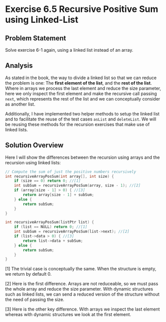 # Exercise 6.5 Recursive Positive Sum using Linked-List

## Problem Statement

Solve exercise 6-1 again, using a linked list instead of an array.

## Analysis

As stated in the book, the way to divide a linked list so that we can reduce the
problem is one: The **first element of the list**, and the **rest of the list**.
Where in arrays we process the last element and reduce the size parameter, here
we only inspect the first element and make the recursive call passing `next`,
which represents the rest of the list and we can conceptually consider as
another list.

Additionally, I have implemented two helper methods to setup the linked list and
to facilitate the reuse of the test cases `asList` and `deleteList`. We will be
reusing these methods for the recursion exercises that make use of linked lists.

## Solution Overview

Here I will show the differences between the recursion using arrays and the
recursion using linked lists:

```cpp
// Compute the sum of just the positive numbers recursively
int recursiveArrayPosSum(int array[], int size) {
    if (size == 0) return 0; //[1]    
    int subSum = recursiveArrayPosSum(array, size - 1); //[2]
    if (array[size - 1] > 0) { //[3]
        return array[size - 1] + subSum;
    } else {
        return subSum; 
    }
}

int recursiveArrayPosSum(listPtr list) {
    if (list == NULL) return 0; //[1]
    int subSum = recursiveArrayPosSum(list->next); //[2]
    if (list->data > 0) { //[3]
        return list->data + subSum;
    } else {
        return subSum;
    }
}
```

[1] The trivial case is conceptually the same. When the structure is empty, we
return by default 0.

[2] Here is the first difference. Arrays are not reduceable, so we must pass the
whole array and reduce the size parameter. With dynamic structures such as
linked lists, we can send a reduced version of the structure without the need of
passing the size.

[3] Here is the other key difference. With arrays we inspect the last element
whereas with dynamic structures we look at the first element.
